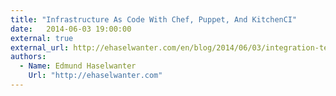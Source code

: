 ```yaml
---
title: "Infrastructure As Code With Chef, Puppet, And KitchenCI"
date:   2014-06-03 19:00:00
external: true
external_url: http://ehaselwanter.com/en/blog/2014/06/03/integration-testing-infrastructure-as-code-with-chef-puppet-and-kitchenci/
authors:
  - Name: Edmund Haselwanter
    Url: "http://ehaselwanter.com"
---
```

